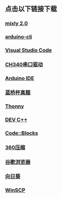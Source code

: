 ## 点击以下链接下载

### [mixly 2.0](http://www.cele-tech.com:5000/sharing/m949pbl1c)

### [arduino-cli](https://downloads.arduino.cc/arduino-cli/arduino-cli_latest_Windows_64bit.zip)

### [Visual Studio Code](https://code.visualstudio.com/docs/?dv=win64user)

### [CH340串口驱动](https://www.wch.cn/downloads/file/65.html)

### [Arduino IDE](https://downloads.arduino.cc/arduino-ide/arduino-ide_2.3.4_Windows_64bit.exe)

### [蓝桥杯真题](http://www.cele-tech.com:5000/sharing/HK36AJjfB)

### [Thonny](http://tslb.i234.me:5000/sharing/W4OpWsUwk)

### [DEV C++](https://logserviceccf.oss-cn-hangzhou.aliyuncs.com/Dev-Cpp%205.11%20TDM-GCC%204.9.2.exe)

### [Code::Blocks](https://sourceforge.net/projects/codeblocks/files/latest/download)

### [360压缩](https://www.360totalsecurity.com/zh-cn/download-free-360-zip/)

### [谷歌浏览器](https://dl.google.com/tag/s/appguid%3D%7B8A69D345-D564-463C-AFF1-A69D9E530F96%7D%26iid%3D%7B8DFA7F4B-A60F-278B-84C2-338237943B54%7D%26lang%3Dzh-CN%26browser%3D5%26usagestats%3D1%26appname%3DGoogle%2520Chrome%26needsadmin%3Dprefers%26ap%3Dx64-statsdef_1%26installdataindex%3Dempty/chrome/install/ChromeStandaloneSetup64.exe)

### [向日葵](https://sunlogin.oray.com/download)

### [WinSCP](https://winscp.net/eng/download.php)
